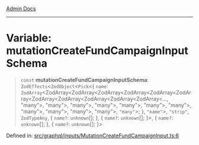 [Admin Docs](/)

***

# Variable: mutationCreateFundCampaignInputSchema

> `const` **mutationCreateFundCampaignInputSchema**: `ZodEffects`\<`ZodObject`\<`Pick`\<\{ `name`: `ZodArray`\<ZodArray\<ZodArray\<ZodArray\<ZodArray\<ZodArray\<ZodArray\<ZodArray\<ZodArray\<ZodArray\<ZodArray\<ZodArray\<..., "many"\>, "many"\>, "many"\>, "many"\>, "many"\>, "many"\>, "many"\>, "many"\>, "many"\>, "many"\>, "many"\>, `"many"`\>; \}, `"name"`\>, `"strip"`, `ZodTypeAny`, \{ `name?`: `unknown`[]; \}, \{ `name?`: `unknown`[]; \}\>, \{ `name?`: `unknown`[]; \}, \{ `name?`: `unknown`[]; \}\>

Defined in: [src/graphql/inputs/MutationCreateFundCampaignInput.ts:6](https://github.com/gautam-divyanshu/talawa-api/blob/7e7d786bbd7356b22a3ba5029601eed88ff27201/src/graphql/inputs/MutationCreateFundCampaignInput.ts#L6)
